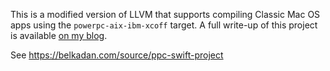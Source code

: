 This is a modified version of LLVM that supports compiling Classic Mac OS apps using the `powerpc-aix-ibm-xcoff` target. A full write-up of this project is available [on my blog][blog].

See <https://belkadan.com/source/ppc-swift-project>

  [blog]: https://belkadan.com/blog/2020/04/Swift-on-Mac-OS-9/
